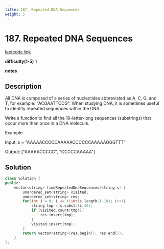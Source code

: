 ```yaml
---
title: 187. Repeated DNA Sequences
weight: 5
---
```

# 187. Repeated DNA Sequences
[leetcode link](https://leetcode.com/problems/repeated-dna-sequences/)

**difficulty(1-5)** 
1

**notes**   


## Description
All DNA is composed of a series of nucleotides abbreviated as A, C, G, and T, for example: "ACGAATTCCG". When studying DNA, it is sometimes useful to identify repeated sequences within the DNA.

Write a function to find all the 10-letter-long sequences (substrings) that occur more than once in a DNA molecule.

Example:

Input: s = "AAAAACCCCCAAAAACCCCCCAAAAAGGGTTT"

Output: ["AAAAACCCCC", "CCCCCAAAAA"]

## Solution

```c++
class Solution {
public:
    vector<string> findRepeatedDnaSequences(string s) {
        unordered_set<string> visited;
        unordered_set<string> res;
        for(int i = 0; i <= ((int)s.length()-10); i++){
            string tmp = s.substr(i,10);
            if (visited.count(tmp)){
                res.insert(tmp);
            }
            visited.insert(tmp);
        }
        return vector<string>(res.begin(), res.end());
    }
};
```


